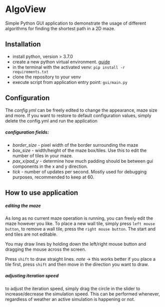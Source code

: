 # AlgoView
Simple Python GUI application to demonstrate the usage of different algorithms for finding the shortest path in a 2D maze.

## Installation
* install python, version > 3.7.0
* create a new python virtual environment. [guide](https://uoa-eresearch.github.io/eresearch-cookbook/recipe/2014/11/26/python-virtual-env/) 
* in the terminal with the activated venv: `pip install -r requirements.txt`
* clone the repository to your venv
* execute script from application entry point: `gui/main.py`

## Configuration
The _config.yml_ can be freely edited to change the appearance, maze size and more. If you want to restore to default configuration values, simply delete the config.yml and run the application
##### configuration fields:
* _border_size_ - pixel width of the border surrounding the maze
* _box_size_ - width/height of the maze box/tiles. Use this to edit the number of tiles in your maze.
* _pax_x/pad_y_ - determine how much padding should be between gui components in the x and y direction.
* _tick_ - number of updates per second. Mostly used for debugging purposes, recommended to keep at 60.

## How to use application
##### editing the maze
As long as no current maze operation is running, you can freely edit the maze however you like. To place a new wall
tile, simply press `left mouse button`, to remove a wall tile, press the `right mouse button`. The start and end tiles 
are not editable.

You may draw lines by holding down the left/right mouse button and dragging the mouse across the screen.

Press `shift` to draw straight lines. _note_ -> this works better if you place a tile first, press `shift` and then move
in the direction you want to draw.

##### adjusting iteration speed
to adjust the iteration speed, simply drag the circle in the slider to increase/decrease the simulation speed. This can 
be performed whenever, regardless of weather an active simulation is happening or not.